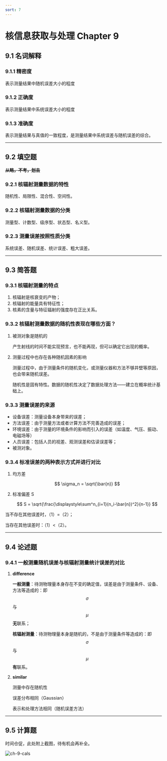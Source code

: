 ```yaml
---
sort: 7
---
```


# 核信息获取与处理 Chapter 9

## 9.1 名词解释

### 9.1.1 精密度

表示测量结果中随机误差大小的程度

### 9.1.2 正确度

表示测量结果中系统误差大小的程度

### 9.1.3 准确度

表示测量结果与真值的一致程度，是测量结果中系统误差与随机误差的综合。

---

## 9.2 填空题

**~~从略，不考，划去~~**

### 9.2.1 核辐射测量数据的特性

随机性、局限性、混合性、空间性。

### 9.2.2 核辐射测量数据的分类

测量型、计数型、级序型、状态型、名义型。

### 9.2.3 测量误差按照性质分类

系统误差、随机误差、统计误差、粗大误差。

---

## 9.3 简答题

### 9.3.1 核辐射测量的特点

1. 核辐射是核衰变的产物；
2. 核辐射的能量具有特征性；
3. 核素的含量与特征辐射的强度存在正比关系。

### 9.3.2 核辐射测量数据的随机性表现在哪些方面？

1. 被测对象是随机的

   产生射线的时间不能实现预言，也不能再现，但可以确定它出现的概率。

2. 测量过程中也存在各种随机因素的影响

   测量过程中，由于测量条件的随机变化，或测量仪器和方法不够井壁等原因，也会带来随机误差。

   随机性是固有特性。数据的随机性决定了数据处理方法——建立在概率统计基础上。

### 9.3.3 测量误差的来源

+ 设备误差：测量设备本身带来的误差；
+ 方法误差：由于测量方法或者计算方法不完善造成的误差；
+ 环境误差：由于测量的环境条件的影响而引入的误差（如温度、气压、振动、电磁场等）
+ 人员误差：包括人员的视差、观测误差和估读误差等；
+ 被测对象。

### 9.3.4 标准误差的两种表示方式并进行对比

1. 均方差

   $$ \sigma_n = \sqrt{\bar{n}} $$

2. 标准偏差 S

   $$ S = \sqrt{\frac{\displaystyle\sum^n_{i=1}(n_i-\bar{n})^2}{n-1}} $$

当不存在其他误差时，（1）=（2）；

当存在其他误差时：（1）<（2）。

---

## 9.4 论述题

### 9.4.1 一般测量随机误差与核辐射测量统计误差的对比

1. **difference**

   **一般测量**：待测物理量本身存在不变的确定值，误差是由于测量条件、设备、方法等造成的：即 $$\sigma$$ 与 $$\mu$$ **无**联系；

   **核辐射测量**：待测物理量本身是随机的，不是由于测量条件等造成的：即 $$\sigma$$ 与 $$\mu$$ **有**联系。

2. **similar**

   测量中存在随机性

   误差分布相同（Gaussian）

   表示和处理方法相同（随机误差方法）

---

## 9.5 计算题

时间仓促，此处附上截图，待有机会再补全。

![ch-9-cals](https://z3.ax1x.com/2021/07/08/ROXo7t.png)

